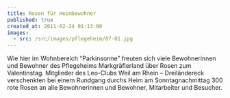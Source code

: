 ```yaml
---
title: Rosen für Heimbewohner
published: true
created_at: 2011-02-24 01:13:00
images:
  - src: /src/images/pflegeheim/07-01.jpg
---
```


Wie hier im Wohnbereich “Parkinsonne” freuten sich viele Bewohnerinnen und Bewohner des Pflegeheims Markgräflerland über Rosen zum Valentinstag. Mitglieder des Leo-Clubs Weil am Rhein – Dreiländereck verschenkten bei einem Rundgang durchs Heim am Sonntagnachmittag 300 rote Rosen an alle Bewohnerinnen und Bewohner, Mitarbeiter und Besucher.

